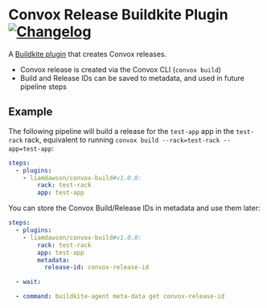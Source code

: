 # Convox Release Buildkite Plugin [![Changelog](https://img.shields.io/badge/-Changelog-blue)](./CHANGELOG.md)

A [Buildkite plugin](https://buildkite.com/docs/agent/v3/plugins) that creates Convox releases.

- Convox release is created via the Convox CLI (`convox build`)
- Build and Release IDs can be saved to metadata, and used in future pipeline steps

## Example

The following pipeline will build a release for the `test-app` app in the `test-rack` rack, equivalent to running `convox build --rack=test-rack --app=test-app`:

```yaml
steps:
  - plugins:
    - liamdawson/convox-build#v1.0.0:
        rack: test-rack
        app: test-app
```

You can store the Convox Build/Release IDs in metadata and use them later:

```yaml
steps:
  - plugins:
    - liamdawson/convox-build#v1.0.0:
        rack: test-rack
        app: test-app
        metadata:
          release-id: convox-release-id

  - wait:

  - command: buildkite-agent meta-data get convox-release-id
```
